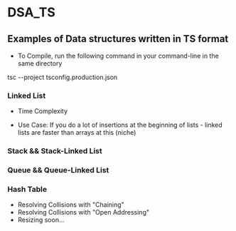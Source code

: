 # DSA_TS

## Examples of Data structures written in TS format

- To Compile, run the following command in your command-line in the same directory

tsc --project tsconfig.production.json

### Linked List

- Time Complexity

- Use Case: If you do a lot of insertions at the beginning of lists - linked lists are faster than arrays at this (niche)

### Stack && Stack-Linked List

### Queue && Queue-Linked List

### Hash Table

- Resolving Collisions with "Chaining"
- Resolving Collisions with "Open Addressing"
- Resizing soon...
